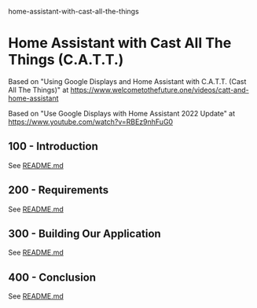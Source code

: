 home-assistant-with-cast-all-the-things
# Home Assistant with Cast All The Things (C.A.T.T.)

Based on "Using Google Displays and Home Assistant with C.A.T.T. (Cast All The Things)" at https://www.welcometothefuture.one/videos/catt-and-home-assistant

Based on "Use Google Displays with Home Assistant 2022 Update" at https://www.youtube.com/watch?v=RBEz9nhFuG0

## 100 - Introduction

See [README.md](./100/README.md)

## 200 - Requirements

See [README.md](./200/README.md)

## 300 - Building Our Application

See [README.md](./300/README.md)

## 400 - Conclusion

See [README.md](./400/README.md)
